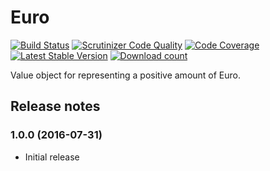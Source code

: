 # Euro

[![Build Status](https://secure.travis-ci.org/wmde/Euro.png?branch=master)](http://travis-ci.org/wmde/Euro)
[![Scrutinizer Code Quality](https://scrutinizer-ci.com/g/wmde/Euro/badges/quality-score.png?b=master)](https://scrutinizer-ci.com/g/wmde/Euro/?branch=master)
[![Code Coverage](https://scrutinizer-ci.com/g/wmde/Euro/badges/coverage.png?b=master)](https://scrutinizer-ci.com/g/wmde/Euro/?branch=master)
[![Latest Stable Version](https://poser.pugx.org/wmde/euro/version.png)](https://packagist.org/packages/wmde/euro)
[![Download count](https://poser.pugx.org/wmde/euro/d/total.png)](https://packagist.org/packages/wmde/euro)

Value object for representing a positive amount of Euro.

## Release notes

### 1.0.0 (2016-07-31)

* Initial release
